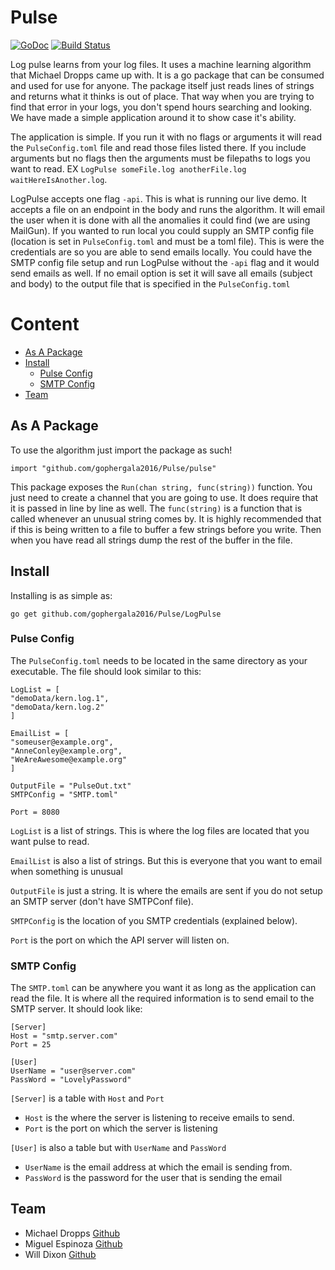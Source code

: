 # Pulse
[![GoDoc](https://godoc.org/github.com/gophergala2016/Pulse?status.svg)](https://godoc.org/github.com/gophergala2016/Pulse)
[![Build Status](https://travis-ci.org/gophergala2016/Pulse.svg?branch=master)](https://travis-ci.org/gophergala2016/Pulse)

Log pulse learns from your log files. It uses a machine learning algorithm that Michael Dropps came up with. It is a go package that can be consumed and used for use for anyone. The package itself just reads lines of strings and returns what it thinks is out of place. That way when you are trying to find that error in your logs, you don't spend hours searching and looking. We have made a simple application around it to show case it's ability.

The application is simple. If you run it with no flags or arguments it will read the `PulseConfig.toml` file and read those files listed there. If you include arguments but no flags then the arguments must be filepaths to logs you want to read. EX `LogPulse someFile.log anotherFile.log waitHereIsAnother.log`.

LogPulse accepts one flag `-api`. This is what is running our live demo. It accepts a file on an endpoint in the body and runs the algorithm. It will email the user when it is done with all the anomalies it could find (we are using MailGun). If you wanted to run local you could supply an SMTP config file (location is set in `PulseConfig.toml` and must be a toml file). This is were the credentials are so you are able to send emails locally. You could have the SMTP config file setup and run LogPulse without the `-api` flag and it would send emails as well. If no email option is set it will save all emails (subject and body) to the output file that is specified in the `PulseConfig.toml`

# Content
- [As A Package](#as-a-package)
- [Install](#install)
  - [Pulse Config](#pulse-config)
  - [SMTP Config](#smtp-config)
- [Team](#team)

## As A Package
To use the algorithm just import the package as such!

`import "github.com/gophergala2016/Pulse/pulse"`

This package exposes the `Run(chan string, func(string))` function. You just need to create a channel that you are going to use. It does require that it is passed in line by line as well. The `func(string)` is a function that is called whenever an unusual string comes by. It is highly recommended that if this is being written to a file to buffer a few strings before you write. Then when you have read all strings dump the rest of the buffer in the file.

## Install
Installing is as simple as:

`go get github.com/gophergala2016/Pulse/LogPulse`

### Pulse Config
The `PulseConfig.toml` needs to be located in the same directory as your executable. The file should look similar to this:
```
LogList = [
"demoData/kern.log.1",
"demoData/kern.log.2"
]

EmailList = [
"someuser@example.org",
"AnneConley@example.org",
"WeAreAwesome@example.org"
]

OutputFile = "PulseOut.txt"
SMTPConfig = "SMTP.toml"

Port = 8080
```
`LogList` is a list of strings. This is where the log files are located that you want pulse to read.


`EmailList` is also a list of strings. But this is everyone that you want to email when something is unusual

`OutputFile` is just a string. It is where the emails are sent if you do not setup an SMTP server (don't have SMTPConf file).

`SMTPConfig` is the location of you SMTP credentials (explained below).

`Port` is the port on which the API server will listen on.

### SMTP Config
The `SMTP.toml` can be anywhere you want it as long as the application can read the file. It is where all the required information is to send email to the SMTP server. It should look like:
```
[Server]
Host = "smtp.server.com"
Port = 25

[User]
UserName = "user@server.com"
PassWord = "LovelyPassword"
```
`[Server]` is a table with `Host` and `Port`
- `Host` is the where the server is listening to receive emails to send.
- `Port` is the port on which the server is listening

`[User]` is also a table but with `UserName` and `PassWord`
- `UserName` is the email address at which the email is sending from.
- `PassWord` is the password for the user that is sending the email

## Team
- Michael Dropps [Github](https://github.com/michaeldropps)
- Miguel Espinoza [Github](https://github.com/miguelespinoza)
- Will Dixon [Github](https://github.com/dixonwille)

